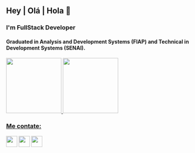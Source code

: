 ## Hey | Olá | Hola 👋

### I'm FullStack Developer
#### Graduated in Analysis and Development Systems (FIAP) and Technical in Development Systems (SENAI).

<div>
  <a href="https://github.com/bielvdm">
  <img height="150em" src="https://github-readme-stats.vercel.app/api?username=bielvdm&show_icons=true&theme=dracula&include_all_commits=true&count_private=true"/>
  <img height="150em" src="https://github-readme-stats.vercel.app/api/top-langs/?username=bielvdm&layout=compact&langs_count=6&theme=dracula"/>
</div>
  
### Me contate:

<a href="https://www.linkedin.com/in/gabriel-viana-348b9328/"><img src="https://user-images.githubusercontent.com/72565820/120827267-a65b4200-c531-11eb-9fcd-8027e9e6956b.png" width="30px"></a> 
<a href="https://api.whatsapp.com/send?phone=5511975284571&text=Ol%C3%A1!"><img src="https://user-images.githubusercontent.com/72565820/120828425-e4a53100-c532-11eb-994d-3703ceef4ceb.png" width="30px" ></a> 
<a href="mailto:gabrielvdm2010@gmail.com?subject=Hello%20again"><img src="https://user-images.githubusercontent.com/72565820/120825816-2680a800-c530-11eb-8adb-b13349f01a1c.png" width="30px" > <a href="https://www.linkedin.com/in/gabriel-viana-348b9328/">
